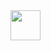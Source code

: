 <img src="https://github.com/Emilie-Plk/Go4Lunch/files/13653383/logo-no-background.pdf" width="48">

